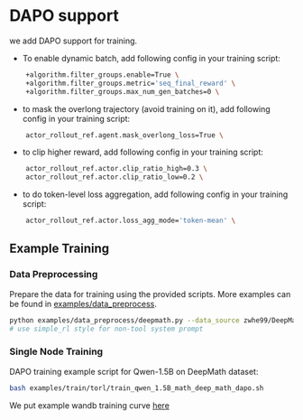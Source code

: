 # DAPO support

we add DAPO support for training. 

- To enable dynamic batch, add following config in your training script:

```bash
    +algorithm.filter_groups.enable=True \
    +algorithm.filter_groups.metric='seq_final_reward' \
    +algorithm.filter_groups.max_num_gen_batches=0 \
```

- to mask the overlong trajectory (avoid training on it), add following config in your training script:

```bash
    actor_rollout_ref.agent.mask_overlong_loss=True \
```


- to clip higher reward, add following config in your training script:

```bash
    actor_rollout_ref.actor.clip_ratio_high=0.3 \
    actor_rollout_ref.actor.clip_ratio_low=0.2 \
```

- to do token-level loss aggregation, add following config in your training script:

```bash
    actor_rollout_ref.actor.loss_agg_mode='token-mean' \
```

## Example Training

### Data Preprocessing

Prepare the data for training using the provided scripts. More examples can be found in [examples/data_preprocess](examples/data_preprocess).

```bash
python examples/data_preprocess/deepmath.py --data_source zwhe99/DeepMath-103K --local_dir data/deepmath_torl --sys_prompt_style torl
# use simple_rl style for non-tool system prompt
```

### Single Node Training

DAPO training example script for Qwen-1.5B on DeepMath dataset:

```bash
bash examples/train/torl/train_qwen_1.5B_math_deep_math_dapo.sh
```

We put example wandb training curve [here](https://wandb.ai/tiger_ai_lab/torl/reports/Example-Qwen-1-5b-Math-DAPO-training-on-DeepMath-data--VmlldzoxMzU4ODg4Mw)
